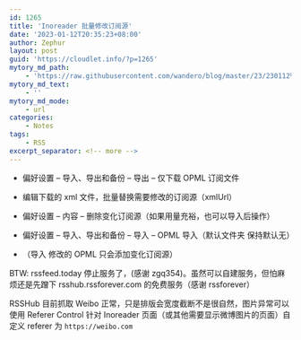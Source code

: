 ```yaml
---
id: 1265
title: 'Inoreader 批量修改订阅源'
date: '2023-01-12T20:35:23+08:00'
author: Zephur
layout: post
guid: 'https://cloudlet.info/?p=1265'
mytory_md_path:
    - 'https://raw.githubusercontent.com/wandero/blog/master/23/230112%20Inoreader%20%E6%89%B9%E9%87%8F%E4%BF%AE%E6%94%B9%E8%AE%A2%E9%98%85%E6%BA%90.md'
mytory_md_text:
    - ''
mytory_md_mode:
    - url
categories:
    - Notes
tags:
    - RSS
excerpt_separator: <!-- more -->
---
```


- 偏好设置 – 导入、导出和备份 – 导出 – 仅下载 OPML 订阅文件

- 编辑下载的 xml 文件，批量替换需要修改的订阅源（xmlUrl）

- 偏好设置 – 内容 – 删除变化订阅源（如果用量充裕，也可以导入后操作）

- 偏好设置 – 导入、导出和备份 – 导入 – OPML 导入（默认文件夹 保持默认无）

- （导入 修改的 OPML 只会添加变化订阅源）

  <!-- more -->

BTW: rssfeed.today 停止服务了，(感谢 zgq354)。虽然可以自建服务，但怕麻烦还是先蹭下 rsshub.rssforever.com 的免费服务（感谢 rssforever）

RSSHub 目前抓取 Weibo 正常，只是排版会宽度截断不是很自然，图片异常可以使用 Referer Control 针对 Inoreader 页面（或其他需要显示微博图片的页面）自定义 referer 为 `https://weibo.com`